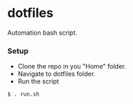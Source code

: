 # dotfiles
Automation bash script.

### Setup
 - Clone the repo in you "Home" folder.
 - Navigate to dotfiles folder.
 - Run the script
```sh
$ . run.sh
```
